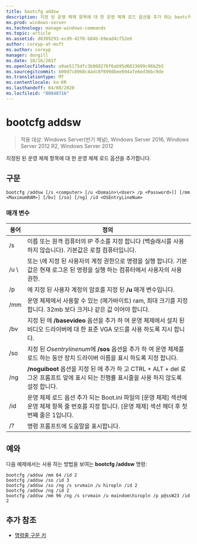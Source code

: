 ```yaml
---
title: bootcfg addsw
description: 지정 된 운영 체제 항목에 대 한 운영 체제 로드 옵션을 추가 하는 bootcfg addsw의 Windows 명령 항목입니다.
ms.prod: windows-server
ms.technology: manage-windows-commands
ms.topic: article
ms.assetid: d8389293-ecd9-42f0-b84b-b9ead4cf52e6
author: coreyp-at-msft
ms.author: coreyp
manager: dongill
ms.date: 10/16/2017
ms.openlocfilehash: a9ae5175dfc3b068276f6ab95d6823699c96b2b5
ms.sourcegitcommit: b00d7c8968c4adc8f699dbee694afe6ed36bc9de
ms.translationtype: MT
ms.contentlocale: ko-KR
ms.lasthandoff: 04/08/2020
ms.locfileid: "80848716"
---
```

# <a name="bootcfg-addsw"></a>bootcfg addsw

>적용 대상: Windows Server(반기 채널), Windows Server 2016, Windows Server 2012 R2, Windows Server 2012

지정된 된 운영 체제 항목에 대 한 운영 체제 로드 옵션을 추가합니다.

## <a name="syntax"></a>구문
```
bootcfg /addsw [/s <computer> [/u <Domain>\<User> /p <Password>]] [/mm <MaximumRAM>] [/bv] [/so] [/ng] /id <OSEntryLineNum>
```
### <a name="parameters"></a>매개 변수

|         용어         |                                                                                                            정의                                                                                                            |
|----------------------|----------------------------------------------------------------------------------------------------------------------------------------------------------------------------------------------------------------------------------|
|    /s <computer>     |                                                        이름 또는 원격 컴퓨터의 IP 주소를 지정 합니다 (백슬래시를 사용 하지 않습니다). 기본값은 로컬 컴퓨터입니다.                                                        |
| /u <Domain>\\<User>  |               <User> 또는 <Domain>\\<User>에 지정 된 사용자의 계정 권한으로 명령을 실행 합니다. 기본값은 현재 로그온 된 명령을 실행 하는 컴퓨터에서 사용자의 사용 권한.               |
|    /p <Password>     |                                                                      에 지정 된 사용자 계정의 암호를 지정 된 **/u** 매개 변수입니다.                                                                       |
|   /mm<MaximumRAM>   |                                          운영 체제에서 사용할 수 있는 (메가바이트) ram, 최대 크기를 지정 합니다. 32mb 보다 크거나 같은 값 이어야 합니다.                                          |
|         /bv          |                                    지정 된 <OSEntryLineNum>에 **/basevideo** 옵션을 추가 하 여 운영 체제에서 설치 된 비디오 드라이버에 대 한 표준 VGA 모드를 사용 하도록 지시 합니다.                                     |
|         /so          |                                      지정 된 *Osentrylinenum*에 **/sos** 옵션을 추가 하 여 운영 체제를 로드 하는 동안 장치 드라이버 이름을 표시 하도록 지정 합니다.                                      |
|         /ng          |                                         **/noguiboot** 옵션을 지정 된 <OSEntryLineNum>에 추가 하 고 CTRL + ALT + del 로그온 프롬프트 앞에 표시 되는 진행률 표시줄을 사용 하지 않도록 설정 합니다.                                          |
| /id <OSEntryLineNum> | 운영 체제 로드 옵션 추가 되는 Boot.ini 파일의 [운영 체제] 섹션에 운영 체제 항목 줄 번호를 지정 합니다. [운영 체제] 섹션 헤더 후 첫 번째 줄은 1입니다. |
|          /?          |                                                                                               명령 프롬프트에 도움말을 표시합니다.                                                                                               |

## <a name="examples"></a><a name=BKMK_examples></a>예와
다음 예제에서는 사용 하는 방법을 보여는 **bootcfg /addsw** 명령:
```
bootcfg /addsw /mm 64 /id 2 
bootcfg /addsw /so /id 3 
bootcfg /addsw /so /ng /s srvmain /u hiropln /id 2 
bootcfg /addsw /ng /id 2 
bootcfg /addsw /mm 96 /ng /s srvmain /u maindom\hiropln /p p@ssW23 /id 2
```
## <a name="additional-references"></a>추가 참조
- [명령줄 구문 키](command-line-syntax-key.md)
